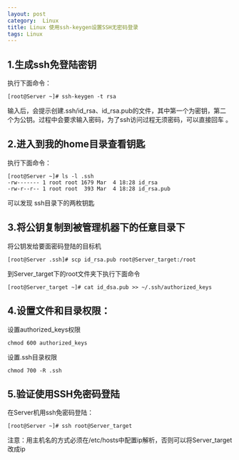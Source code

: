 ```yaml
---
layout: post
category:  Linux 
title: Linux 使用ssh-keygen设置SSH无密码登录
tags: Linux
---
```


## 1.生成ssh免登陆密钥
执行下面命令：

	[root@Server ~]# ssh-keygen -t rsa 

输入后，会提示创建.ssh/id_rsa、id_rsa.pub的文件，其中第一个为密钥，第二个为公钥。过程中会要求输入密码，为了ssh访问过程无须密码，可以直接回车 。

## 2.进入到我的home目录查看钥匙
执行下面命令：

	[root@Server ~]# ls -l .ssh  
	-rw------- 1 root root 1679 Mar  4 18:28 id_rsa  
	-rw-r--r-- 1 root root  393 Mar  4 18:28 id_rsa.pub  
可以发现 ssh目录下的两枚钥匙

## 3.将公钥复制到被管理机器下的任意目录下
将公钥发给要面密码登陆的目标机

	[root@Server .ssh]# scp id_rsa.pub root@Server_target:/root

到Server_target下的root文件夹下执行下面命令

	[root@Server_target ~]# cat id_dsa.pub >> ~/.ssh/authorized_keys

## 4.设置文件和目录权限： 
设置authorized_keys权限

	chmod 600 authorized_keys

设置.ssh目录权限

	chmod 700 -R .ssh

## 5.验证使用SSH免密码登陆
在Server机用ssh免密码登陆：

	[root@Server ~]# ssh root@Server_target

注意：用主机名的方式必须在/etc/hosts中配置ip解析，否则可以将Server_target改成ip
